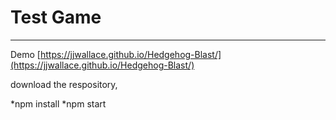 # Test Game

---
Demo [https://jjwallace.github.io/Hedgehog-Blast/](https://jjwallace.github.io/Hedgehog-Blast/)

download the respository,

*npm install
*npm start
